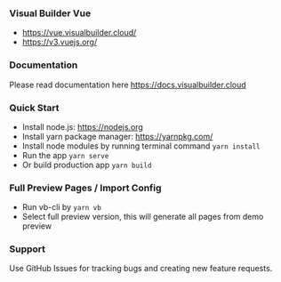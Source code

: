 ### Visual Builder Vue ###
* https://vue.visualbuilder.cloud/
* https://v3.vuejs.org/

### Documentation ###
Please read documentation here https://docs.visualbuilder.cloud

### Quick Start ###
* Install node.js: https://nodejs.org​
* Install yarn package manager: https://yarnpkg.com/​
* Install node modules by running terminal command `yarn install`
* Run the app `yarn serve`
* Or build production app `yarn build`

### Full Preview Pages / Import Config ###
* Run vb-cli by `yarn vb`
* Select full preview version, this will generate all pages from demo preview

### Support ###
Use GitHub Issues for tracking bugs and creating new feature requests.